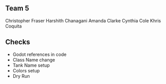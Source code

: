 ## Team 5
Christopher Fraser
Harshith Chanagani
Amanda Clarke
Cynthia Cole
Khris Coquita

## Checks
- Godot references in code
- Class Name change
- Tank Name setup
- Colors setup
- Dry Run
